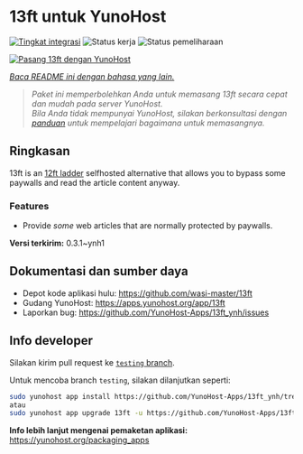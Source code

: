 <!--
N.B.: README ini dibuat secara otomatis oleh <https://github.com/YunoHost/apps/tree/master/tools/readme_generator>
Ini TIDAK boleh diedit dengan tangan.
-->

# 13ft untuk YunoHost

[![Tingkat integrasi](https://dash.yunohost.org/integration/13ft.svg)](https://ci-apps.yunohost.org/ci/apps/13ft/) ![Status kerja](https://ci-apps.yunohost.org/ci/badges/13ft.status.svg) ![Status pemeliharaan](https://ci-apps.yunohost.org/ci/badges/13ft.maintain.svg)

[![Pasang 13ft dengan YunoHost](https://install-app.yunohost.org/install-with-yunohost.svg)](https://install-app.yunohost.org/?app=13ft)

*[Baca README ini dengan bahasa yang lain.](./ALL_README.md)*

> *Paket ini memperbolehkan Anda untuk memasang 13ft secara cepat dan mudah pada server YunoHost.*  
> *Bila Anda tidak mempunyai YunoHost, silakan berkonsultasi dengan [panduan](https://yunohost.org/install) untuk mempelajari bagaimana untuk memasangnya.*

## Ringkasan

13ft is an [12ft ladder](https://12ft.io) selfhosted alternative that allows you to bypass some paywalls and read the article content anyway.

### Features
- Provide *some* web articles that are normally protected by paywalls.


**Versi terkirim:** 0.3.1~ynh1
## Dokumentasi dan sumber daya

- Depot kode aplikasi hulu: <https://github.com/wasi-master/13ft>
- Gudang YunoHost: <https://apps.yunohost.org/app/13ft>
- Laporkan bug: <https://github.com/YunoHost-Apps/13ft_ynh/issues>

## Info developer

Silakan kirim pull request ke [`testing` branch](https://github.com/YunoHost-Apps/13ft_ynh/tree/testing).

Untuk mencoba branch `testing`, silakan dilanjutkan seperti:

```bash
sudo yunohost app install https://github.com/YunoHost-Apps/13ft_ynh/tree/testing --debug
atau
sudo yunohost app upgrade 13ft -u https://github.com/YunoHost-Apps/13ft_ynh/tree/testing --debug
```

**Info lebih lanjut mengenai pemaketan aplikasi:** <https://yunohost.org/packaging_apps>
